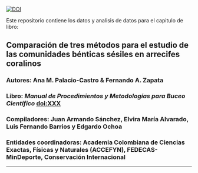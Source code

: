 [![DOI](https://zenodo.org/badge/doi/XXXX.svg)](http://dx.doi.org/XXXXXXX)

Este repositorio contiene los datos y analisis de datos para el capitulo de libro:

## Comparación de tres métodos para el estudio de las comunidades bénticas sésiles en arrecifes coralinos

### Autores: Ana M. Palacio-Castro & Fernando A. Zapata 
### Libro: _Manual de Procedimientos y Metodologías para Buceo Científico_ [doi:XXX](http://dx.doi.org/XXX)
### Compiladores: Juan Armando Sánchez, Elvira María Alvarado, Luis Fernando Barrios y Edgardo Ochoa
### Entidades coordinadoras: Academia Colombiana de Ciencias Exactas, Físicas y Naturales (ACCEFYN),  FEDECAS-MinDeporte, Conservación Internacional

-----

